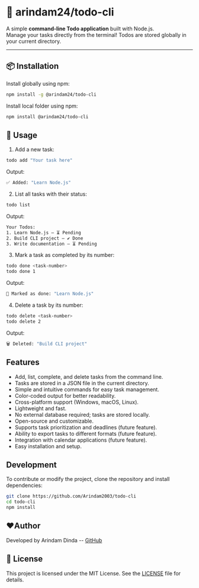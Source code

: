 # 📝 arindam24/todo-cli

A simple **command-line Todo application** built with Node.js.  
Manage your tasks directly from the terminal! Todos are stored globally in your current directory.

---

## 📦 Installation

Install globally using npm:

```bash
npm install -g @arindam24/todo-cli
```
Install local folder using npm:

```bash
npm install @arindam24/todo-cli
```

## 🚀 Usage

1. Add a new task:

```bash
todo add "Your task here"
```

Output:

```bash
✅ Added: "Learn Node.js"
```


2. List all tasks with their status:

```bash
todo list
```

Output:

```bash
Your Todos:
1. Learn Node.js — ⏳ Pending
2. Build CLI project — ✔ Done
3. Write documentation — ⏳ Pending
```

3. Mark a task as completed by its number:

```bash
todo done <task-number>
todo done 1
```

Output:

```bash
🎉 Marked as done: "Learn Node.js"
```

4. Delete a task by its number:

```bash
todo delete <task-number>
todo delete 2
```
Output:

```bash
🗑 Deleted: "Build CLI project"
```

## Features
- Add, list, complete, and delete tasks from the command line.
- Tasks are stored in a JSON file in the current directory.
- Simple and intuitive commands for easy task management.
- Color-coded output for better readability.
- Cross-platform support (Windows, macOS, Linux).
- Lightweight and fast.
- No external database required; tasks are stored locally.
- Open-source and customizable.
- Supports task prioritization and deadlines (future feature).
- Ability to export tasks to different formats (future feature).
- Integration with calendar applications (future feature).
- Easy installation and setup.

## Development
To contribute or modify the project, clone the repository and install dependencies:

```bash
git clone https://github.com/Arindam2003/todo-cli
cd todo-cli
npm install
```

## ❤️Author
Developed by Arindam Dinda -- [GitHub](https://github.com/Arindam2003/todo-cli)

## 📄 License
This project is licensed under the MIT License. See the [LICENSE](LICENSE) file for details.



